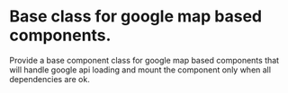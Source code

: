 # Base class for google map based components.

Provide a base component class for google map based components that will handle google api loading and mount the component only when all dependencies are ok.
